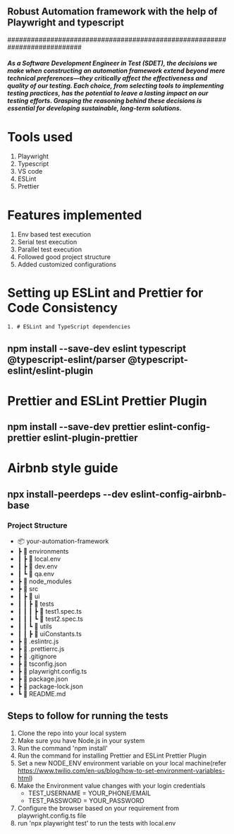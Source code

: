 ## Robust Automation framework with the help of Playwright and typescript
###########################################################################

##### As a Software Development Engineer in Test (SDET), the decisions we make when constructing an automation framework extend beyond mere technical preferences—they critically affect the effectiveness and quality of our testing. Each choice, from selecting tools to implementing testing practices, has the potential to leave a lasting impact on our testing efforts. Grasping the reasoning behind these decisions is essential for developing sustainable, long-term solutions.

# Tools used
1. Playwright
2. Typescript
3. VS code
4. ESLint
5. Prettier

# Features implemented
1. Env based test execution
2. Serial test execution
3. Parallel test execution
4. Followed good project structure
5. Added customized configurations


# Setting up ESLint and Prettier for Code Consistency
    1. # ESLint and TypeScript dependencies
## npm install --save-dev eslint typescript @typescript-eslint/parser @typescript-eslint/eslint-plugin

# Prettier and ESLint Prettier Plugin
## npm install --save-dev prettier eslint-config-prettier eslint-plugin-prettier

# Airbnb style guide
## npx install-peerdeps --dev eslint-config-airbnb-base

### Project Structure
- 📦 your-automation-framework
- ┣ 📂 environments
- ┃ ┣ 📜 local.env
- ┃ ┣ 📜 dev.env
- ┃ ┗ 📜 qa.env
- ┣ 📂 node_modules
- ┣ 📂 src
- ┃ ┣ 📂 ui
- ┃ ┃ ┣ 📂 tests
- ┃ ┃ ┃ ┣ 📜 test1.spec.ts
- ┃ ┃ ┃ ┗ 📜 test2.spec.ts
- ┃ ┃ ┗ 📂 utils
- ┃ ┃   ┣ 📜 uiConstants.ts
- ┣ 📜 .eslintrc.js
- ┣ 📜 .prettierrc.js
- ┣ 📜 .gitignore
- ┣ 📜 tsconfig.json
- ┣ 📜 playwright.config.ts
- ┣ 📜 package.json
- ┣ 📜 package-lock.json
- ┗ 📜 README.md

 ## Steps to follow for running the tests
 1. Clone the repo into your local system
 2. Make sure you have Node.js in your system
 3. Run the command 'npm install'
 4. Run the command for installing Prettier and ESLint Prettier Plugin
 5. Set a new NODE_ENV environment variable on your local machine(refer https://www.twilio.com/en-us/blog/how-to-set-environment-variables-html)
 6. Make the Environment value changes with your login credentials
    - TEST_USERNAME = YOUR_PHONE/EMAIL
    - TEST_PASSWORD = YOUR_PASSWORD
 7. Configure the browser based on your requirement from playwright.config.ts file
 8. run 'npx playwright test' to run the tests with local.env